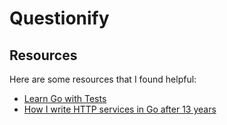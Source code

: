 # Questionify



## Resources

Here are some resources that I found helpful:

- [Learn Go with Tests](https://quii.gitbook.io/learn-go-with-tests/)
- [How I write HTTP services in Go after 13 years](https://grafana.com/blog/2024/02/09/how-i-write-http-services-in-go-after-13-years/)

